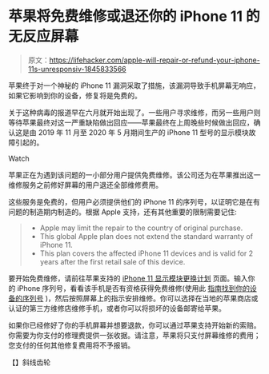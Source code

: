 # 苹果将免费维修或退还你的 iPhone 11 的无反应屏幕

> 原文：<https://lifehacker.com/apple-will-repair-or-refund-your-iphone-11s-unresponsiv-1845833566>

苹果终于对一个神秘的 iPhone 11 漏洞采取了措施，该漏洞导致手机屏幕无响应，如果它影响到你的设备，修复将是免费的。

关于这种病毒的报道早在六月就开始出现了。一些用户寻求维修，而另一些用户则等待苹果最终对这一严重缺陷做出回应——苹果最终在上周晚些时候做出回应，确认这是由 2019 年 11 月至 2020 年 5 月期间生产的 iPhone 11 型号的显示模块故障引起的。

Watch

苹果正在为遇到该问题的一小部分用户提供免费维修。该公司还为在苹果推出这一维修服务之前修好屏幕的用户退还全部维修费用。

这些服务是免费的，但用户必须提供他们的 iPhone 11 的序列号，以证明它是在有问题的制造期内制造的。根据 Apple 支持，还有其他重要的限制需要记住:

> *   Apple may limit the repair to the country of original purchase.
> *   This global Apple plan does not extend the standard warranty of iPhone 11.
> *   This plan covers the affected iPhone 11 devices and is valid for 2 years after the first retail sale of this device.

要开始免费维修，请前往苹果支持的 [iPhone 11 显示模块更换计划](https://support.apple.com/iphone-11-display-module-replacement-program) 页面。输入你的 iPhone 序列号，看看该手机是否有资格获得免费维修(使用此 [指南找到你的设备的序列号](https://support.apple.com/en-us/HT204073) )，然后按照屏幕上的指示安排维修。你可以选择在当地的苹果商店或认证的第三方维修店维修手机，或者你可以将损坏的设备邮寄给苹果。

如果你已经修好了你的手机屏幕并想要退款，你可以通过苹果支持开始新的索赔。你需要为你支付的修理费提供一张收据。请注意，苹果将只支付屏幕维修的费用；您支付的任何其他修复费用将不予报销。

【】斜线齿轮